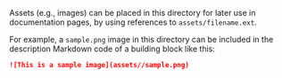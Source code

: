 Assets (e.g., images) can be placed in this directory for later use in documentation pages,
by using references to `assets/filename.ext`.

For example, a `sample.png` image in this directory can be included in the description
Markdown code of a building block like this:

```markdown
![This is a sample image](assets//sample.png)
```
